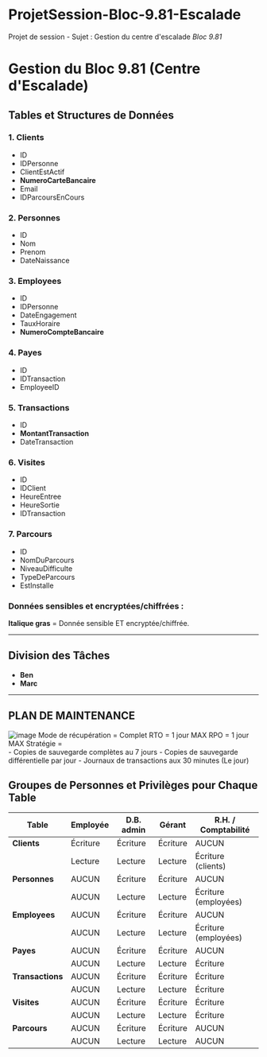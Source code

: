 # ProjetSession-Bloc-9.81-Escalade
Projet de session - Sujet : Gestion du centre d'escalade *Bloc 9.81*


# Gestion du Bloc 9.81 (Centre d'Escalade)

## Tables et Structures de Données

### 1. **Clients**
  - ID
  - IDPersonne
  - ClientEstActif
  - **NumeroCarteBancaire**
  - Email
  - IDParcoursEnCours

### 2. **Personnes**
  - ID
  - Nom
  - Prenom
  - DateNaissance

### 3. **Employees**
  - ID
  - IDPersonne
  - DateEngagement
  - TauxHoraire
  - **NumeroCompteBancaire**

### 4. **Payes**
  - ID
  - IDTransaction
  - EmployeeID

### 5. **Transactions**
  - ID
  - **MontantTransaction**
  - DateTransaction

### 6. **Visites**
  - ID
  - IDClient
  - HeureEntree
  - HeureSortie
  - IDTransaction

### 7. **Parcours**
  - ID
  - NomDuParcours
  - NiveauDifficulte
  - TypeDeParcours
  - EstInstalle

### Données sensibles et encryptées/chiffrées :
**Italique gras** = Donnée sensible ET encryptée/chiffrée.

---

## Division des Tâches
- **Ben**  
- **Marc**

---
## PLAN DE MAINTENANCE
![image](https://github.com/user-attachments/assets/800efccd-2f3d-4656-99a3-4532360be8b0)
Mode de récupération = Complet
RTO = 1 jour MAX
RPO = 1 jour MAX
Stratégie =  
	- Copies de sauvegarde complètes au 7 jours 
	- Copies de sauvegarde différentielle par jour
	- Journaux de transactions aux 30 minutes (Le jour)



## Groupes de Personnes et Privilèges pour Chaque Table

| Table        | Employée      | D.B. admin | Gérant      | R.H. / Comptabilité |
|--------------|---------------|------------|-------------|---------------------|
| **Clients**  | Écriture      | Écriture   | Écriture    | AUCUN               |
|              | Lecture       | Lecture    | Lecture     | Écriture (clients)  |
| **Personnes**| AUCUN         | Écriture   | Écriture    | AUCUN               |
|              | AUCUN         | Lecture    | Lecture     | Écriture (employées)|
| **Employees**| AUCUN         | Écriture   | Écriture    | AUCUN               |
|              | AUCUN         | Lecture    | Lecture     | Écriture (employées)|
| **Payes**    | AUCUN         | Écriture   | Écriture    | AUCUN               |
|              | AUCUN         | Lecture    | Lecture     | Écriture            |
| **Transactions**| AUCUN      | Écriture   | Écriture    | Écriture            |
|              | AUCUN         | Lecture    | Lecture     | Écriture            |
| **Visites**  | AUCUN         | Écriture   | Écriture    | Écriture            |
|              | AUCUN         | Lecture    | Lecture     | Écriture            |
| **Parcours** | AUCUN         | Écriture   | Écriture    | AUCUN               |
|              | AUCUN         | Lecture    | Lecture     | AUCUN               |
